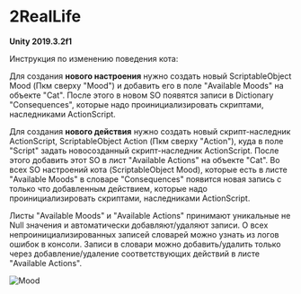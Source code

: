 # 2RealLife

<b>Unity 2019.3.2f1</b>

Инструкция по изменению поведения кота:

Для создания <b>нового настроения</b> нужно создать новый ScriptableObject Mood (Пкм сверху "Mood") и добавить его в поле "Available Moods" на объекте "Cat". После этого в новом SO появятся записи в Dictionary "Consequences", которые надо проинициализировать скриптами, наследниками ActionScript.

Для создания <b>нового действия</b> нужно создать новый скрипт-наследник ActionScript, ScriptableObject Action (Пкм сверху "Action"), куда в поле "Script" задать новосозданный скрипт-наследник ActionScript. После этого добавить этот SO в лист "Available Actions" на объекте "Cat". Во всех SO настроений кота (ScriptableObject Mood), которые есть в листе "Available Moods" в словаре "Consequences" появится новая запись с только что добавленным действием, которые надо проинициализировать скриптами, наследниками ActionScript.

Листы "Available Moods" и "Available Actions" принимают уникальные не Null значения и автоматически добавляют/удаляют записи. О всех непроинициализированных записей словарей можно узнать из логов ошибок в консоли. Записи в словари можно добавить/удалить только через добавление/удаление соответствующих действий в листе "Available Actions".

![Mood](http://258215.selcdn.com/Filestorage/2RealLife.png)
